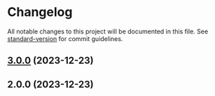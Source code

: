 # Changelog

All notable changes to this project will be documented in this file. See [standard-version](https://github.com/conventional-changelog/standard-version) for commit guidelines.

## [3.0.0](https://github.com/naftalimurgor/wbgl-bridge-sdk/compare/v2.0.0...v3.0.0) (2023-12-23)

## 2.0.0 (2023-12-23)
